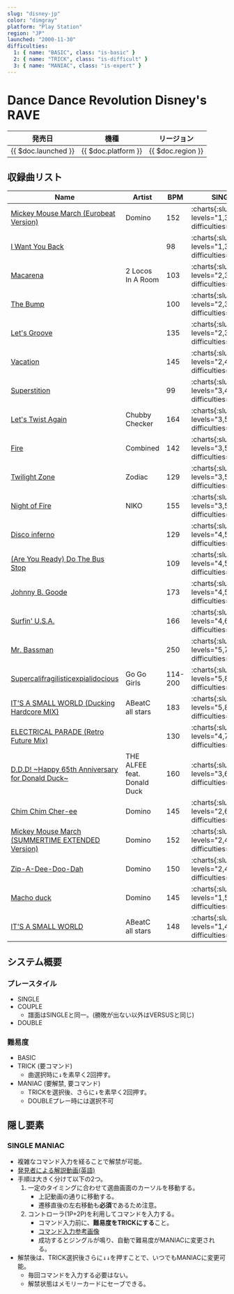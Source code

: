 ```yaml
---
slug: "disney-jp"
color: "dimgray"
platform: "Play Station"
region: "JP"
launched: "2000-11-30"
difficulties:
  1: { name: "BASIC", class: "is-basic" }
  2: { name: "TRICK", class: "is-difficult" }
  3: { name: "MANIAC", class: "is-expert" }
---
```


# Dance Dance Revolution Disney's RAVE

|発売日|機種|リージョン|
|------|----|---------|
|{{ $doc.launched }}|{{ $doc.platform }}|{{ $doc.region }}|

## 収録曲リスト

|Name|Artist|BPM|SINGLE|DOUBLE|
|----|------|---|------|------|
|[Mickey Mouse March (Eurobeat Version)](/songs/mickey-mouse-march)|Domino|152|:charts{:slug="slug" levels="1,3,8" difficulties="1,2,3"}|:charts{:slug="slug" levels="4,8" difficulties="1,2"}|
|[I Want You Back](/songs/i-want-you-back)||98|:charts{:slug="slug" levels="1,3,5" difficulties="1,2,3"}|:charts{:slug="slug" levels="3,6" difficulties="1,2"}|
|[Macarena](/songs/macarena)|2 Locos In A Room|103|:charts{:slug="slug" levels="2,3,6" difficulties="1,2,3"}|:charts{:slug="slug" levels="2,4" difficulties="1,2"}|
|[The Bump](/songs/the-bump)||100|:charts{:slug="slug" levels="2,3,6" difficulties="1,2,3"}|:charts{:slug="slug" levels="3,6" difficulties="1,2"}|
|[Let's Groove](/songs/lets-groove-disney)||135|:charts{:slug="slug" levels="2,3,7" difficulties="1,2,3"}|:charts{:slug="slug" levels="3,6" difficulties="1,2"}|
|[Vacation](/songs/vacation)||145|:charts{:slug="slug" levels="2,4,8" difficulties="1,2,3"}|:charts{:slug="slug" levels="4,6" difficulties="1,2"}|
|[Superstition](/songs/superstition)||99|:charts{:slug="slug" levels="3,4,6" difficulties="1,2,3"}|:charts{:slug="slug" levels="4,6" difficulties="1,2"}|
|[Let's Twist Again](/songs/lets-twist-again)|Chubby Checker|164|:charts{:slug="slug" levels="3,5,7" difficulties="1,2,3"}|:charts{:slug="slug" levels="5,6" difficulties="1,2"}|
|[Fire](/songs/fire-combined)|Combined|142|:charts{:slug="slug" levels="3,5,7" difficulties="1,2,3"}|:charts{:slug="slug" levels="5,8" difficulties="1,2"}|
|[Twilight Zone](/songs/twilight-zone)|Zodiac|129|:charts{:slug="slug" levels="3,5,9" difficulties="1,2,3"}|:charts{:slug="slug" levels="3,10" difficulties="1,2"}|
|[Night of Fire](/songs/night-of-fire)|NIKO|155|:charts{:slug="slug" levels="3,5,9" difficulties="1,2,3"}|:charts{:slug="slug" levels="5,9" difficulties="1,2"}|
|[Disco inferno](/songs/disco-inferno)||129|:charts{:slug="slug" levels="4,5,7" difficulties="1,2,3"}|:charts{:slug="slug" levels="3,5" difficulties="1,2"}|
|[(Are You Ready) Do The Bus Stop](/songs/do-the-bus-stop)||109|:charts{:slug="slug" levels="4,5,6" difficulties="1,2,3"}|:charts{:slug="slug" levels="4,6" difficulties="1,2"}|
|[Johnny B. Goode](/songs/johnny-b-goode)||173|:charts{:slug="slug" levels="4,5,7" difficulties="1,2,3"}|:charts{:slug="slug" levels="6,8" difficulties="1,2"}|
|[Surfin' U.S.A.](/songs/surfin-usa)||166|:charts{:slug="slug" levels="4,6,8" difficulties="1,2,3"}|:charts{:slug="slug" levels="4,7" difficulties="1,2"}|
|[Mr. Bassman](/songs/mr-bassman)||250|:charts{:slug="slug" levels="5,7,9" difficulties="1,2,3"}|:charts{:slug="slug" levels="6,9" difficulties="1,2"}|
|[Supercalifragilisticexpialidocious](/songs/supercalifragilisticexpialidocious)|Go Go Girls|114-200|:charts{:slug="slug" levels="5,8,10" difficulties="1,2,3"}|:charts{:slug="slug" levels="6,10" difficulties="1,2"}|
|[IT'S A SMALL WORLD (Ducking Hardcore MIX)](/songs/its-a-small-world-ducking)|ABeatC all stars|183|:charts{:slug="slug" levels="5,8,10" difficulties="1,2,3"}|:charts{:slug="slug" levels="6,10" difficulties="1,2"}|
|[ELECTRICAL PARADE (Retro Future Mix)](/songs/electrical-parade)||130|:charts{:slug="slug" levels="4,7,7" difficulties="1,2,3"}|:charts{:slug="slug" levels="6,8" difficulties="1,2"}|
|[D.D.D! \~Happy 65th Anniversary for Donald Duck\~](/songs/ddd)|THE ALFEE feat. Donald Duck|160|:charts{:slug="slug" levels="3,6,9" difficulties="1,2,3"}|:charts{:slug="slug" levels="5,8" difficulties="1,2"}|
|[Chim Chim Cher-ee](/songs/chim-chim-cher-ee)|Domino|145|:charts{:slug="slug" levels="2,6,9" difficulties="1,2,3"}|:charts{:slug="slug" levels="4,7" difficulties="1,2"}|
|[Mickey Mouse March (SUMMERTIME EXTENDED Version)](/songs/mickey-mouse-march-summertime)|Domino|152|:charts{:slug="slug" levels="2,4,9" difficulties="1,2,3"}|:charts{:slug="slug" levels="4,9" difficulties="1,2"}|
|[Zip-A-Dee-Doo-Dah](/songs/zip-a-dee-doo-dah)|Domino|150|:charts{:slug="slug" levels="2,4,8" difficulties="1,2,3"}|:charts{:slug="slug" levels="2,7" difficulties="1,2"}|
|[Macho duck](/songs/macho-duck)|Domino|145|:charts{:slug="slug" levels="1,5,8" difficulties="1,2,3"}|:charts{:slug="slug" levels="5,7" difficulties="1,2"}|
|[IT'S A SMALL WORLD](/songs/its-a-small-world)|ABeatC all stars|148|:charts{:slug="slug" levels="1,4,6" difficulties="1,2,3"}|:charts{:slug="slug" levels="2,7" difficulties="1,2"}|

## システム概要

### プレースタイル

- SINGLE
- COUPLE
  - 譜面はSINGLEと同一。(勝敗が出ない以外はVERSUSと同じ)
- DOUBLE

### 難易度

- BASIC
- TRICK (要コマンド)
  - 曲選択時に<kbd>↓</kbd>を素早く2回押す。
- MANIAC (要解禁, 要コマンド)
  - TRICKを選択後、さらに<kbd>↓</kbd>を素早く2回押す。
  - DOUBLEプレー時には選択不可

## 隠し要素

### SINGLE MANIAC

- 複雑なコマンド入力を経ることで解禁が可能。
- [発見者による解説動画(英語)](https://www.youtube.com/watch?v=HyBzG8PUOWM)
- 手順は大きく分けて以下の2つ。
  1. 一定のタイミングに合わせて選曲画面のカーソルを移動する。
      - 上記動画の通りに移動する。
      - 遷移直後の左右移動も**必須**であるため注意。
  1. コントローラ(1P+2P)を利用してコマンドを入力する。
      - コマンド入力前に、**難易度をTRICKにする**こと。
      - [コマンド入力参考画像](https://pbs.twimg.com/media/EyWh_GVUYAA9KDb?format=png&name=large)
      - 成功するとジングルが鳴り、自動で難易度がMANIACに変更される。
- 解禁後は、TRICK選択後さらに<kbd>↓↓</kbd>を押すことで、いつでもMANIACに変更可能。
  - 毎回コマンドを入力する必要はない。
  - 解禁状態はメモリーカードにセーブできる。

